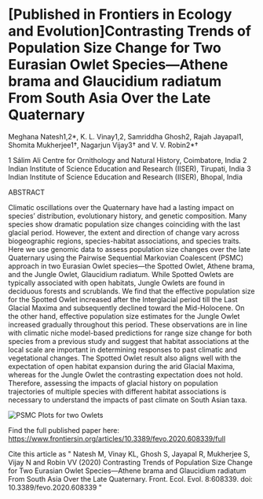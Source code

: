 # [Published in Frontiers in Ecology and Evolution]Contrasting Trends of Population Size Change for Two Eurasian Owlet Species—Athene brama and Glaucidium radiatum From South Asia Over the Late Quaternary
 
 Meghana Natesh1,2*, K. L. Vinay1,2, Samriddha Ghosh2, Rajah Jayapal1, Shomita Mukherjee1†, Nagarjun Vijay3† and V. V. Robin2*†

   1 Sálim Ali Centre for Ornithology and Natural History, Coimbatore, India
   2 Indian Institute of Science Education and Research (IISER), Tirupati, India
   3 Indian Institute of Science Education and Research (IISER), Bhopal, India


ABSTRACT


Climatic oscillations over the Quaternary have had a lasting impact on species’ distribution, evolutionary history, and genetic composition. Many species show dramatic population size changes coinciding with the last glacial period. However, the extent and direction of change vary across biogeographic regions, species-habitat associations, and species traits. Here we use genomic data to assess population size changes over the late Quaternary using the Pairwise Sequential Markovian Coalescent (PSMC) approach in two Eurasian Owlet species—the Spotted Owlet, Athene brama, and the Jungle Owlet, Glaucidium radiatum. While Spotted Owlets are typically associated with open habitats, Jungle Owlets are found in deciduous forests and scrublands. We find that the effective population size for the Spotted Owlet increased after the Interglacial period till the Last Glacial Maxima and subsequently declined toward the Mid-Holocene. On the other hand, effective population size estimates for the Jungle Owlet increased gradually throughout this period. These observations are in line with climatic niche model-based predictions for range size change for both species from a previous study and suggest that habitat associations at the local scale are important in determining responses to past climatic and vegetational changes. The Spotted Owlet result also aligns well with the expectation of open habitat expansion during the arid Glacial Maxima, whereas for the Jungle Owlet the contrasting expectation does not hold. Therefore, assessing the impacts of glacial history on population trajectories of multiple species with different habitat associations is necessary to understand the impacts of past climate on South Asian taxa.




![PSMC Plots for two Owlets](https://user-images.githubusercontent.com/61734552/152089406-c36a5c94-a541-44b3-9278-a04a57c9995f.jpg)


Find the full published paper here: https://www.frontiersin.org/articles/10.3389/fevo.2020.608339/full

Cite this article as " Natesh M, Vinay KL, Ghosh S, Jayapal R, Mukherjee S, Vijay N and Robin VV (2020) Contrasting Trends of Population Size Change for Two Eurasian Owlet Species—Athene brama and Glaucidium radiatum From South Asia Over the Late Quaternary. Front. Ecol. Evol. 8:608339. doi: 10.3389/fevo.2020.608339 "
